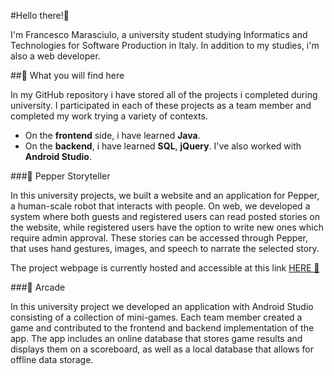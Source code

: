 #Hello there!👋

I'm Francesco Marasciulo, a university student studying Informatics and Technologies for Software Production in Italy.
In addition to my studies, i'm also a web developer.

##🔭 What you will find here

In my GitHub repository i have stored all of the projects i completed during university. I participated in each of these projects as a team member and completed my work trying a variety of contexts.

* On the <b>frontend</b> side, i have learned <b>Java</b>.
* On the <b>backend</b>, i have learned <b>SQL</b>, <b>jQuery</b>.
I've also worked with <b>Android Studio</b>.

###🤖 Pepper Storyteller

In this university projects, we built a website and an application for Pepper, a human-scale robot that interacts with people. On web, we developed a system where both guests and registered users can read posted stories on the website, while registered users have the option to write new ones which require admin approval. These stories can be accessed through Pepper, that uses hand gestures, images, and speech to narrate the selected story.

The project webpage is currently hosted and accessible at this link  [HERE 🔗](https://pepper4storytelling.altervista.org/index.php)


###📱 Arcade

In this university project we developed an application with Android Studio consisting of a collection of mini-games. Each team member created a game and contributed to the frontend and backend implementation of the app. The app includes an online database that stores game results and displays them on a scoreboard, as well as a local database that allows for offline data storage.
